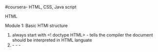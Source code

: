 #coursera- HTML, CSS, Java script

HTML


Module 1: Basic HTMl structure
  1) always start with <! doctype HTML> - tells the compiler the document should be interpreted in HTML languate
  2) <html> - <meta> - <head> - <title> - <body> - Typical sequence of a HTML document
  3) Bloc level elements (e.g. <div>) - Renders in a new line and pushes the following elements to a new line; can contain      both inline and bloc level elements; if the child element is an inline element, then the child is rendered on the same      line
  4) Inline (e.g. <span>)- Renders on the same line; can contain only inline elements
  
  
Module 2: Tags

  Signifiance of tags:
    1) Give structure and readability to code
    2) May help in SEO search rankings
    
  Head tags:
    1) <h1> -> Most importanat headings, defenitely helps in SEO rankings
    2) <h2>
    3) <h3>
    4) <h4>
    5) <h5>
    6) <h6> -> Least important heading of the document
    
Header and navigation tag:
  1) <header> - Logos, tag lines and as such
  2) <nav> - Contains links to different parts of the web page
  
Section and article tag:
  1) <section>
  2) <article>
      Both tags can be used interchangably. But for code readbility, article tags are placed in side section tags always
      
 Aside tag:
  <aside> - related but not part of the main contect
 
 Footer tag
  <footer> - Contains the footer
  

Module 3: Lists
  
   Unordered lists:
    1) <ul> 
          <li> Item 1 </li>
          <li> Item 2 </li>
          <li> Item 3 </li>
       </ul>
       - Bulleted list by default
       - All elements inside <ul> tags must be a <li> item
       - We can edit the bullet style through CSS
       
   Ordered lists:
    1) <ol> 
          <li> Item 1 </li>
          <li> Item 2 </li>
          <li> Item 3 </li>
       </o>
       - Numbered list by default
       - All elements inside <ul> tags must be a <li> item
       - We can edit the bullet style through CSS

    
Module 4: Character entity referencing

  Used to differentiated HTML elements and contents
  Most commonly used character entity referencing:
    1) &lt; -> will be interpreted as <
    2) &gt; -> will be interpreted as >
    3) &amp; -> will be interpreted as &
    4) &copy; -> will be interpreted as the copyright symbol
    5) &nbsp; -> will be interpreted as a non breaking space
              -> Caution: Dont use the &nbsp; tag to creat extra space. It is a bad practice. Use span tag with margins
    6) &quot; -> will be interpreted as double quotes
              -> All charater inside the entity reference will be rendered as it irrespective of the browser character set
    
    
Module 5: Creating links

  There are two type of links: 1) Internal link (Links internal to the HTML document) 2) External link (Links that point to   other web pages and documents 3) Fragment identifier (Links to different parts of the same web page)
  
    1) Internal links:
      <a href="same-directory.html" title="same dir link"> 
        -> attributes: 
            href: Link address 
            title: title of the link; used for code readability
        -> <a> is both inline element and bloc level element; but by default it is displayed as an inline element; we can              display it as an bloc level element using CSS
        
    2) External links:
      <a href="https://github.com/ravindra-sagar/coursera-test/edit/main/README.md" target="_blank" title="external link">
        -> attributes:
          href: Link address
          target: "_blank" forces the browser to open the link in a new tab
          title" title of link; used for code readability
    
    3) Fragement identifier:
        <a href="#section_name_or_id">
          -> attributes:
              href: must have # followed by name or id of the HTML element it is refering to
    
          
  Module 6: Display images
          
    <img src="Link.jpg" width="400px" height="235pg" alt ="Pics">
          -> Functions very similar to link, it is an inline element, hence other element
          -> Attributes:
              src: Link to the image (can be internal or external)
              width: Prevents the web page from being jumpy
              height: Prevents the web page from being jumpy
              alt: Specified alternate text if image could not be loaded
          
          
 
CSS:

  Module 1: General CSS rules
    1) Always create a seperate CSS stylesheet with ".css" doctype and link it in the main HTML file
    2) Must be enclosed by <style> tag
    3) General anatomy:
          element {
            attribute1: value1;
            attrribute2: value2;
            .
            .
            .
          }
          
  Module 2: CSS selectors
    1) Indicates which elements, class or ID, the CSS style should be applied to
        a) Element selector:
            p {
              width: 100px;
              height: 50px;
            }
        b) Class selector:
            .class_name {
              width: 100px;
              height: 50px;
            } 
              -> Must always be defined as . followed by class name
              -> To use the style, the element should be formatted as: <p class="class_name">
        c) ID selector:
            #ID {
              width: 100px;
              height: 50px;
            } 
              -> Must always be defined as # followed by ID name
              -> To use the style, the element should be formatted as: <p ID="class_name">
  2) Grouping selectors
      selector1, selector 2 {
            attribute1: value1;
            attrribute2: value2;
            .
            .
            .
          } 

  Module 3: Combining selectors
    1) Element and class combination
          selector_name.class_name {
            attribute1: value1;
            attrribute2: value2;
            .
            .
            .
          }
        -> Style applied only to content of selector_name and class as class_name
          
    2) Direct child selector
          selector1 > selector2 {
            attribute1: value1;
            attrribute2: value2;
            .
            .
            .
          }
          -> Style applied only to content of selector2 which are direct children of selector1

    3) Descendant selector
          selector1 selector2 {
            attribute1: value1;
            attrribute2: value2;
            .
            .
            .
          }
          -> Style applied only to content of selector2 which are descendeants (direct or indirect children) of selector1

    4) Other selectors:
          a) Adjacent selector
          b) Sibling selector
          
  Module 5: Pseudo-class selectors
          
          1) selector:pseudo-class{
            }
            -> Used situations where simple selectors cannot be used
          
          2) Main pseudo class selector
            a) :link -> Link
            b) :visited -> A link that is aldready clicked by the user
            c) :hover -> When the cursor hovers over the element
            d) :active -> When the user has clicked the element but not released the click
            e) :nth-child(element_number) -> applies the style to the nth child of the element. n is specified in                           element_number
          
          3) Pseudo selectors can be combined like regular selectors 
          
    Module 6: Style placement
          1) Inline styling. e.g. <p style = "text-aling: centre;"> </p>
          2) Internal style sheet -> Defining all styles within the same HTML doc
          3) External style sheet -> e.g. <link rel="stylesheet" href = "stylesheet.css">
          
    Module 7: Conflict resolution
          1) Key properties of conflict resolution:
              a) Origin -> If there is a conflict, last declaration wins
              b) Merge -> If there is no conflict, rules merge
              c) Inheritance -> rules of parent element is inherited by all child elements
              d) Specificity -> Priority order: Style, ID, Class, # of elements
              e) important -> attribute_name: attribute_value !important; -> Overides all rules
    Module 8: The Box model
          1) In HTML every element is considered a box
          2) Components of the box:
              a) Content
              b) Padding -> Gap between content and border
              c) Border -> Outline of box
              d) Margin -> Lies outside border
          
          3) When we mention mention width, it is by default taken as the width of the content and not the width of the                 content. We can offset this using setting box-sizing = border-box we can revert back by setting box-sizing =               content-box
          
          4) box-sizing is not inheritable, to solve this we can use a global selector *
          e.g. *{
            box-sizing=border-box
          } -> Global selector is not interitance, it is direct selection 
          
          5) Horizontal margins are cummulative but vertical margins are not
 
